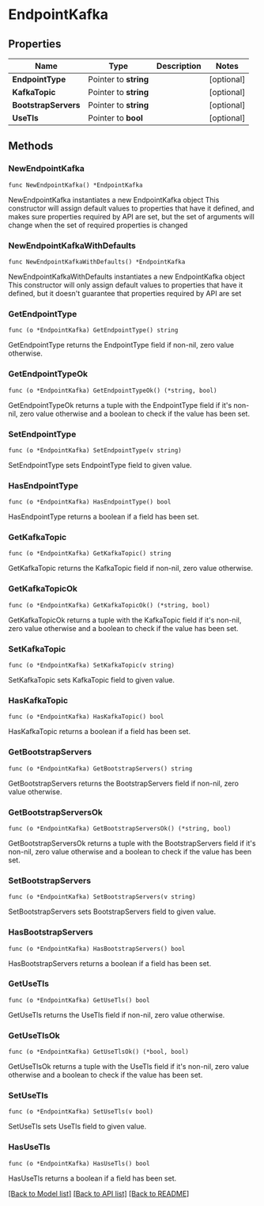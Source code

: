 # EndpointKafka

## Properties

Name | Type | Description | Notes
------------ | ------------- | ------------- | -------------
**EndpointType** | Pointer to **string** |  | [optional] 
**KafkaTopic** | Pointer to **string** |  | [optional] 
**BootstrapServers** | Pointer to **string** |  | [optional] 
**UseTls** | Pointer to **bool** |  | [optional] 

## Methods

### NewEndpointKafka

`func NewEndpointKafka() *EndpointKafka`

NewEndpointKafka instantiates a new EndpointKafka object
This constructor will assign default values to properties that have it defined,
and makes sure properties required by API are set, but the set of arguments
will change when the set of required properties is changed

### NewEndpointKafkaWithDefaults

`func NewEndpointKafkaWithDefaults() *EndpointKafka`

NewEndpointKafkaWithDefaults instantiates a new EndpointKafka object
This constructor will only assign default values to properties that have it defined,
but it doesn't guarantee that properties required by API are set

### GetEndpointType

`func (o *EndpointKafka) GetEndpointType() string`

GetEndpointType returns the EndpointType field if non-nil, zero value otherwise.

### GetEndpointTypeOk

`func (o *EndpointKafka) GetEndpointTypeOk() (*string, bool)`

GetEndpointTypeOk returns a tuple with the EndpointType field if it's non-nil, zero value otherwise
and a boolean to check if the value has been set.

### SetEndpointType

`func (o *EndpointKafka) SetEndpointType(v string)`

SetEndpointType sets EndpointType field to given value.

### HasEndpointType

`func (o *EndpointKafka) HasEndpointType() bool`

HasEndpointType returns a boolean if a field has been set.

### GetKafkaTopic

`func (o *EndpointKafka) GetKafkaTopic() string`

GetKafkaTopic returns the KafkaTopic field if non-nil, zero value otherwise.

### GetKafkaTopicOk

`func (o *EndpointKafka) GetKafkaTopicOk() (*string, bool)`

GetKafkaTopicOk returns a tuple with the KafkaTopic field if it's non-nil, zero value otherwise
and a boolean to check if the value has been set.

### SetKafkaTopic

`func (o *EndpointKafka) SetKafkaTopic(v string)`

SetKafkaTopic sets KafkaTopic field to given value.

### HasKafkaTopic

`func (o *EndpointKafka) HasKafkaTopic() bool`

HasKafkaTopic returns a boolean if a field has been set.

### GetBootstrapServers

`func (o *EndpointKafka) GetBootstrapServers() string`

GetBootstrapServers returns the BootstrapServers field if non-nil, zero value otherwise.

### GetBootstrapServersOk

`func (o *EndpointKafka) GetBootstrapServersOk() (*string, bool)`

GetBootstrapServersOk returns a tuple with the BootstrapServers field if it's non-nil, zero value otherwise
and a boolean to check if the value has been set.

### SetBootstrapServers

`func (o *EndpointKafka) SetBootstrapServers(v string)`

SetBootstrapServers sets BootstrapServers field to given value.

### HasBootstrapServers

`func (o *EndpointKafka) HasBootstrapServers() bool`

HasBootstrapServers returns a boolean if a field has been set.

### GetUseTls

`func (o *EndpointKafka) GetUseTls() bool`

GetUseTls returns the UseTls field if non-nil, zero value otherwise.

### GetUseTlsOk

`func (o *EndpointKafka) GetUseTlsOk() (*bool, bool)`

GetUseTlsOk returns a tuple with the UseTls field if it's non-nil, zero value otherwise
and a boolean to check if the value has been set.

### SetUseTls

`func (o *EndpointKafka) SetUseTls(v bool)`

SetUseTls sets UseTls field to given value.

### HasUseTls

`func (o *EndpointKafka) HasUseTls() bool`

HasUseTls returns a boolean if a field has been set.


[[Back to Model list]](../README.md#documentation-for-models) [[Back to API list]](../README.md#documentation-for-api-endpoints) [[Back to README]](../README.md)


